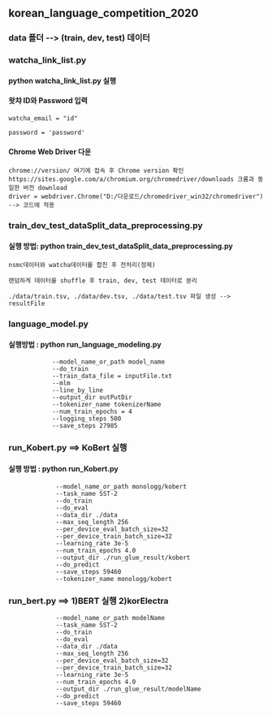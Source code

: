 ## korean_language_competition_2020

### data 폴더 --> (train, dev, test) 데이터 


### watcha_link_list.py
#### python watcha_link_list.py 실행
#### 왓챠 ID와 Password 입력    
    watcha_email = "id"
    
    password = 'password'
#### Chrome Web Driver 다운 
    chrome://version/ 여기에 접속 후 Chrome version 확인
    https://sites.google.com/a/chromium.org/chromedriver/downloads 크롬과 동일한 버전 download 
    driver = webdriver.Chrome("D:/다운로드/chromedriver_win32/chromedriver") --> 코드에 적용


### train_dev_test_dataSplit_data_preprocessing.py
#### 실행 방법: python train_dev_test_dataSplit_data_preprocessing.py
    nsmc데이터와 watcha데이터를 합친 후 전처리(정제)
    
    랜덤하게 데이터를 shuffle 후 train, dev, test 데이터로 분리
    
    ./data/train.tsv, ./data/dev.tsv, ./data/test.tsv 파일 생성 --> resultFile
    

### language_model.py
#### 실행방법 : python run_language_modeling.py
                --model_name_or_path model_name
                --do_train
                --train_data_file = inputFile.txt
                --mlm
                --line_by_line
                --output_dir outPutDir
                --tokenizer_name tokenizerName
                --num_train_epochs = 4
                --logging_steps 500
                --save_steps 27985



### run_Kobert.py ==> KoBert 실행
#### 실행 방법 : python run_Kobert.py 
                 --model_name_or_path monologg/kobert
                 --task_name SST-2
                 --do_train
                 --do_eval
                 --data_dir ./data
                 --max_seq_length 256
                 --per_device_eval_batch_size=32
                 --per_device_train_batch_size=32
                 --learning_rate 3e-5
                 --num_train_epochs 4.0
                 --output_dir ./run_glue_result/kobert
                 --do_predict
                 --save_steps 59460
                 --tokenizer_name monologg/kobert
                 
### run_bert.py ==> 1)BERT 실행 2)korElectra
                 --model_name_or_path modelName
                 --task_name SST-2
                 --do_train
                 --do_eval
                 --data_dir ./data
                 --max_seq_length 256
                 --per_device_eval_batch_size=32
                 --per_device_train_batch_size=32
                 --learning_rate 3e-5
                 --num_train_epochs 4.0
                 --output_dir ./run_glue_result/modelName
                 --do_predict
                 --save_steps 59460
